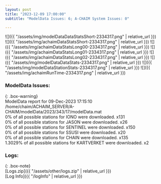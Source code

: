 ```yaml
---
layout: post
title: "2023-12-09 17:00:00"
subtitle: "ModelData Issues: 6; A-CHAIM System Issues: 0"

---
```


![]({{ "/assets/img/modelDataDataStatsShort-2334317.png" | relative_url }})
![]({{ "/assets/img/achaimDataStatsShort-2334317.png" | relative_url }})
![]({{ "/assets/img/achaimDataStatsLong00-2334317.png" | relative_url }})
![]({{ "/assets/img/achaimDataStatsLong01-2334317.png" | relative_url }})
![]({{ "/assets/img/achaimDataStatsLong02-2334317.png" | relative_url }})
![]({{ "/assets/img/modelDataDataStats-2334317.png" | relative_url }})
![]({{ "/assets/img/modelDataStationStats-2334317.png" | relative_url }})
![]({{ "/assets/img/achaimRunTime-2334317.png" | relative_url }})


### ModelData Issues:  
  
{: .box-warning}  
 ModelData report for 09-Dec-2023 17:15:10   
 /home/chaim/ACHAIM_SERVER/A-CHAIM/modelData/2023/343/17/modelData.mat   
 0% of all possible stations for IONO were downloaded. x131   
 0% of all possible stations for JASON were downloaded. x26   
 0% of all possible stations for SENTINEL were downloaded. x150   
 0% of all possible stations for SSUSI were downloaded. x20   
 0% of all possible stations for CHAIN were downloaded. x135   
 1.3029% of all possible stations for KARTVERKET were downloaded. x2   
  


### Logs:  
  
{: .box-note}  
[Logs.zip]({{ "/assets/other/logs.zip" | relative_url }})  
[Log Info]({{ "/logInfo" | relative_url }})  

